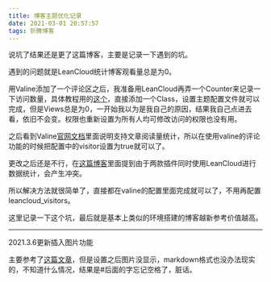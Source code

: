 ```yaml
---
title: 博客主题优化记录
date: 2021-03-01 20:57:57
tags: 折腾博客
---
```

说坑了结果还是更了这篇博客，主要是记录一下遇到的坑。

<!--more-->

遇到的问题就是LeanCloud统计博客观看量总是为0。

用Valine添加了一个评论区之后，我准备用LeanCloud再弄一个Counter来记录一下访问数量，具体教程用的[这个](https://blog.csdn.net/lijing742180/article/details/87928554)，直接添加一个Class，设置主题配置文件就可以完成，但是Views总是为0，一开始我以为是我自己的原因，结果我自己点进去看，依旧不会变。权限也重新设置为所有人均可修改访问的权限也没有用。

之后看到Valine[官网文档](https://valine.js.org/visitor.html)里面说明支持文章阅读量统计，所以在使用valine的评论功能的时候把配置中的visitor设置为true就可以了。

更改之后还是不行，在[这篇博客](https://blog.garryde.com/archives/63320.html)里面提到由于两款插件同时使用LeanCloud进行数据统计，会产生冲突。

所以解决方法就很简单了，直接都在valine的配置里面完成就可以了，不用再配置leancloud_visitors。

这里记录一下这个坑，最后就是基本上类似的环境搭建的博客越新参考价值越高。

---
2021.3.6更新插入图片功能

主要参考了[这篇文章](https://zhuanlan.zhihu.com/p/265077468)，但是设置之后图片没显示，markdown格式也没办法现实的，不知道什么情况，结果是#后面的字忘记空格了，脏话。
